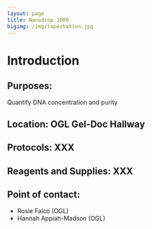 ```yaml
---
layout: page
title: Nanodrop 1000
bigimg: /img/tapestation.jpg
---
```

# Introduction

## Purposes:
Quantify DNA concentration and purity

## Location: OGL Gel-Doc Hallway

## Protocols: XXX

## Reagents and Supplies: XXX

## Point of contact: 
- Rosie Falco (OGL)
- Hannah Appiah-Madson (OGL)

